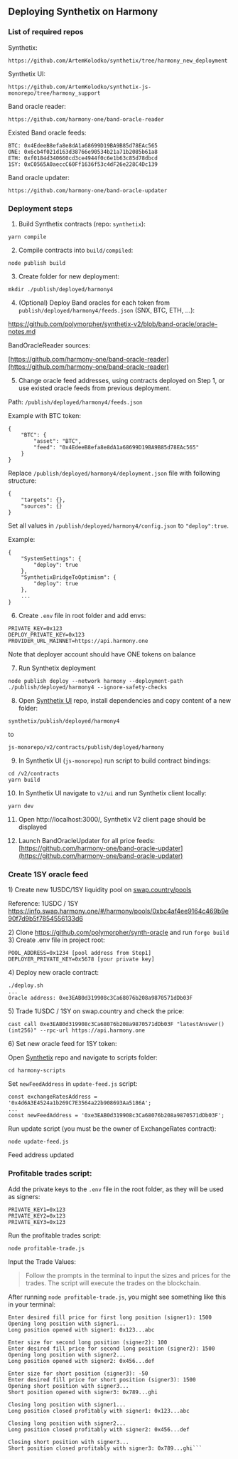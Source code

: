 ## Deploying Synthetix on Harmony

### List of required repos

Synthetix:

```shell
https://github.com/ArtemKolodko/synthetix/tree/harmony_new_deployment
```

Synthetix UI:

```shell
https://github.com/ArtemKolodko/synthetix-js-monorepo/tree/harmony_support
```

Band oracle reader:

```shell
https://github.com/harmony-one/band-oracle-reader
```

Existed Band oracle feeds:

```shell
BTC: 0x4EdeeB8efa8e8dA1a68699D19BA9B85d78EAc565
ONE: 0x6cb4f021d163d38766e90534b21a71b2085b61a8
ETH: 0xf0184d340660cd3ce4944f0c6e1b63c85d78dbcd
1SY: 0xC0565A0aeccC60Ff1636f53c4dF26e228C4Dc139
```

Band oracle updater:

```shell
https://github.com/harmony-one/band-oracle-updater
```

### Deployment steps

1. Build Synthetix contracts (repo: `synthetix`):

```shell
yarn compile
```

2. Compile contracts into `build/compiled`:

```shell
node publish build
```

3. Create folder for new deployment:

```shell
mkdir ./publish/deployed/harmony4
```

4. (Optional) Deploy Band oracles for each token from `publish/deployed/harmony4/feeds.json` (SNX, BTC, ETH, ...):

https://github.com/polymorpher/synthetix-v2/blob/band-oracle/oracle-notes.md

BandOracleReader sources:

[https://github.com/harmony-one/band-oracle-reader](https://github.com/harmony-one/band-oracle-reader)

5. Change oracle feed addresses, using contracts deployed on Step 1, or use existed oracle feeds from previous deployment.

Path: `/publish/deployed/harmony4/feeds.json`

Example with BTC token:

```shell
{
	"BTC": {
		"asset": "BTC",
		"feed": "0x4EdeeB8efa8e8dA1a68699D19BA9B85d78EAc565"
	}
}

```

Replace `/publish/deployed/harmony4/deployment.json` file with following structure:

```shell
{
	"targets": {},
	"sources": {}
}
```

Set all values in `/publish/deployed/harmony4/config.json` to `"deploy":true`.

Example:

```shell
{
	"SystemSettings": {
		"deploy": true
	},
	"SynthetixBridgeToOptimism": {
		"deploy": true
	},
	...
}
```

6. Create `.env` file in root folder and add envs:

```shell
PRIVATE_KEY=0x123
DEPLOY_PRIVATE_KEY=0x123
PROVIDER_URL_MAINNET=https://api.harmony.one
```

Note that deployer account should have ONE tokens on balance

7. Run Synthetix deployment

```shell
node publish deploy --network harmony --deployment-path ./publish/deployed/harmony4 --ignore-safety-checks
```

8. Open [Synthetix UI](https://github.com/ArtemKolodko/synthetix-js-monorepo/pull/1) repo, install dependencies and copy content of a new folder:

```
synthetix/publish/deployed/harmony4
```

to

```
js-monorepo/v2/contracts/publish/deployed/harmony
```

9. In Synthetix UI (`js-monorepo`) run script to build contract bindings:

```shell
cd /v2/contracts
yarn build
```

10. In Synthetix UI navigate to `v2/ui` and run Synthetix client locally:

```shell
yarn dev
```

11. Open http://localhost:3000/, Synthetix V2 client page should be displayed

12. Launch BandOracleUpdater for all price feeds: [https://github.com/harmony-one/band-oracle-updater](https://github.com/harmony-one/band-oracle-updater)

### Create 1SY oracle feed

1\) Create new 1USDC/1SY liquidity pool on [swap.country/pools](https://swap.country/#/pools)

Reference: 1USDC / 1SY
https://info.swap.harmony.one/#/harmony/pools/0xbc4af4ee9164c469b9e90f7d9b5f7854556133d6

2\) Clone https://github.com/polymorpher/synth-oracle and run `forge build`
3\) Create .env file in project root:

```shell
POOL_ADDRESS=0x1234 [pool address from Step1]
DEPLOYER_PRIVATE_KEY=0x5678 [your private key]
```

4\) Deploy new oracle contract:

```shell
./deploy.sh
...
Oracle address: 0xe3EAB0d319908c3Ca68076b208a9870571dDb03F
```

5\) Trade 1USDC / 1SY on swap.country and check the price:

```shell
cast call 0xe3EAB0d319908c3Ca68076b208a9870571dDb03F "latestAnswer()(int256)" --rpc-url https://api.harmony.one
```

6\) Set new oracle feed for 1SY token:

Open [Synthetix](https://github.com/ArtemKolodko/synthetix/tree/harmony_new_deployment) repo and navigate to scripts folder:

```shell
cd harmony-scripts
```

Set `newFeedAddress` in `update-feed.js` script:

```shell
const exchangeRatesAddress = '0x4d6A3E4524a1b269C7E3564a22b908693Aa5186A';
...
const newFeedAddress = '0xe3EAB0d319908c3Ca68076b208a9870571dDb03F';
```

Run update script (you must be the owner of ExchangeRates contract):

```shell
node update-feed.js
```

Feed address updated

### Profitable trades script:

Add the private keys to the `.env` file in the root folder, as they will be used as signers:

```shell
PRIVATE_KEY1=0x123
PRIVATE_KEY2=0x123
PRIVATE_KEY3=0x123
```

Run the profitable trades script:

```shell
node profitable-trade.js
```

Input the Trade Values:

> Follow the prompts in the terminal to input the sizes and prices for the trades. The script will execute the trades on the blockchain.

After running `node profitable-trade.js`, you might see something like this in your terminal:

````Enter size for first long position (signer1): 50
Enter desired fill price for first long position (signer1): 1500
Opening long position with signer1...
Long position opened with signer1: 0x123...abc

Enter size for second long position (signer2): 100
Enter desired fill price for second long position (signer2): 1500
Opening long position with signer2...
Long position opened with signer2: 0x456...def

Enter size for short position (signer3): -50
Enter desired fill price for short position (signer3): 1500
Opening short position with signer3...
Short position opened with signer3: 0x789...ghi

Closing long position with signer1...
Long position closed profitably with signer1: 0x123...abc

Closing long position with signer2...
Long position closed profitably with signer2: 0x456...def

Closing short position with signer3...
Short position closed profitably with signer3: 0x789...ghi```
````
